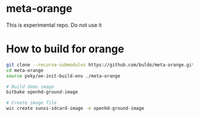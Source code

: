 # meta-orange
This is experimental repo. Do not use it

# How to build for orange
```sh
git clone --recurse-submodules https://github.com/buldo/meta-orange.git
cd meta-orange
source poky/oe-init-build-env ./meta-orange

# Build demo image
bitbake openhd-ground-image

# Create image file
wic create sunxi-sdcard-image -e openhd-ground-image
```

